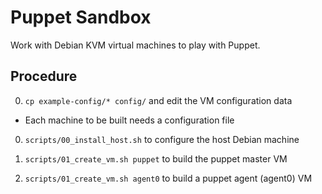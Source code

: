 Puppet Sandbox
==============

Work with Debian KVM virtual machines to play with Puppet.

Procedure
---------

0. `cp example-config/* config/` and edit the VM configuration data

 * Each machine to be built needs a configuration file

0. `scripts/00_install_host.sh` to configure the host Debian machine

0. `scripts/01_create_vm.sh puppet` to build the puppet master VM

0. `scripts/01_create_vm.sh agent0` to build a puppet agent (agent0) VM
